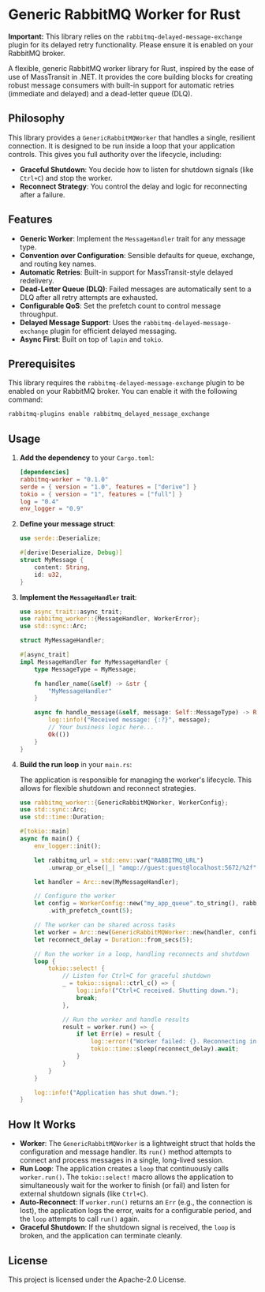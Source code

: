 # Generic RabbitMQ Worker for Rust

**Important:** This library relies on the `rabbitmq-delayed-message-exchange` plugin for its delayed retry functionality. Please ensure it is enabled on your RabbitMQ broker.

A flexible, generic RabbitMQ worker library for Rust, inspired by the ease of use of MassTransit in .NET. It provides the core building blocks for creating robust message consumers with built-in support for automatic retries (immediate and delayed) and a dead-letter queue (DLQ).

## Philosophy

This library provides a `GenericRabbitMQWorker` that handles a single, resilient connection. It is designed to be run inside a loop that your application controls. This gives you full authority over the lifecycle, including:

-   **Graceful Shutdown**: You decide how to listen for shutdown signals (like `Ctrl+C`) and stop the worker.
-   **Reconnect Strategy**: You control the delay and logic for reconnecting after a failure.

## Features

-   **Generic Worker**: Implement the `MessageHandler` trait for any message type.
-   **Convention over Configuration**: Sensible defaults for queue, exchange, and routing key names.
-   **Automatic Retries**: Built-in support for MassTransit-style delayed redelivery.
-   **Dead-Letter Queue (DLQ)**: Failed messages are automatically sent to a DLQ after all retry attempts are exhausted.
-   **Configurable QoS**: Set the prefetch count to control message throughput.
-   **Delayed Message Support**: Uses the `rabbitmq-delayed-message-exchange` plugin for efficient delayed messaging.
-   **Async First**: Built on top of `lapin` and `tokio`.

## Prerequisites

This library requires the `rabbitmq-delayed-message-exchange` plugin to be enabled on your RabbitMQ broker. You can enable it with the following command:

```sh
rabbitmq-plugins enable rabbitmq_delayed_message_exchange
```

## Usage

1.  **Add the dependency** to your `Cargo.toml`:

    ```toml
    [dependencies]
    rabbitmq-worker = "0.1.0"
    serde = { version = "1.0", features = ["derive"] }
    tokio = { version = "1", features = ["full"] }
    log = "0.4"
    env_logger = "0.9"
    ```

2.  **Define your message struct**:

    ```rust
    use serde::Deserialize;

    #[derive(Deserialize, Debug)]
    struct MyMessage {
        content: String,
        id: u32,
    }
    ```

3.  **Implement the `MessageHandler` trait**:

    ```rust
    use async_trait::async_trait;
    use rabbitmq_worker::{MessageHandler, WorkerError};
    use std::sync::Arc;

    struct MyMessageHandler;

    #[async_trait]
    impl MessageHandler for MyMessageHandler {
        type MessageType = MyMessage;

        fn handler_name(&self) -> &str {
            "MyMessageHandler"
        }

        async fn handle_message(&self, message: Self::MessageType) -> Result<(), WorkerError> {
            log::info!("Received message: {:?}", message);
            // Your business logic here...
            Ok(())
        }
    }
    ```

4.  **Build the run loop** in your `main.rs`:

    The application is responsible for managing the worker's lifecycle. This allows for flexible shutdown and reconnect strategies.

    ```rust
    use rabbitmq_worker::{GenericRabbitMQWorker, WorkerConfig};
    use std::sync::Arc;
    use std::time::Duration;

    #[tokio::main]
    async fn main() {
        env_logger::init();

        let rabbitmq_url = std::env::var("RABBITMQ_URL")
            .unwrap_or_else(|_| "amqp://guest:guest@localhost:5672/%2f".to_string());

        let handler = Arc::new(MyMessageHandler);

        // Configure the worker
        let config = WorkerConfig::new("my_app_queue".to_string(), rabbitmq_url)
            .with_prefetch_count(5);

        // The worker can be shared across tasks
        let worker = Arc::new(GenericRabbitMQWorker::new(handler, config));
        let reconnect_delay = Duration::from_secs(5);

        // Run the worker in a loop, handling reconnects and shutdown
        loop {
            tokio::select! {
                // Listen for Ctrl+C for graceful shutdown
                _ = tokio::signal::ctrl_c() => {
                    log::info!("Ctrl+C received. Shutting down.");
                    break;
                },

                // Run the worker and handle results
                result = worker.run() => {
                    if let Err(e) = result {
                        log::error!("Worker failed: {}. Reconnecting in {:?}...", e, reconnect_delay);
                        tokio::time::sleep(reconnect_delay).await;
                    }
                }
            }
        }

        log::info!("Application has shut down.");
    }
    ```

## How It Works

-   **Worker**: The `GenericRabbitMQWorker` is a lightweight struct that holds the configuration and message handler. Its `run()` method attempts to connect and process messages in a single, long-lived session.
-   **Run Loop**: The application creates a `loop` that continuously calls `worker.run()`. The `tokio::select!` macro allows the application to simultaneously wait for the worker to finish (or fail) and listen for external shutdown signals (like `Ctrl+C`).
-   **Auto-Reconnect**: If `worker.run()` returns an `Err` (e.g., the connection is lost), the application logs the error, waits for a configurable period, and the `loop` attempts to call `run()` again.
-   **Graceful Shutdown**: If the shutdown signal is received, the `loop` is broken, and the application can terminate cleanly.

## License

This project is licensed under the Apache-2.0 License.